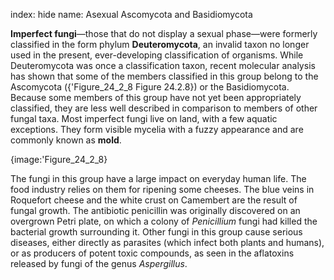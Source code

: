 index: hide
name: Asexual Ascomycota and Basidiomycota

 **Imperfect fungi**—those that do not display a sexual phase—were formerly classified in the form phylum  **Deuteromycota**, an invalid taxon no longer used in the present, ever-developing classification of organisms. While Deuteromycota was once a classification taxon, recent molecular analysis has shown that some of the members classified in this group belong to the Ascomycota ({'Figure_24_2_8 Figure 24.2.8}) or the Basidiomycota. Because some members of this group have not yet been appropriately classified, they are less well described in comparison to members of other fungal taxa. Most imperfect fungi live on land, with a few aquatic exceptions. They form visible mycelia with a fuzzy appearance and are commonly known as  **mold**.


{image:'Figure_24_2_8}
        

The fungi in this group have a large impact on everyday human life. The food industry relies on them for ripening some cheeses. The blue veins in Roquefort cheese and the white crust on Camembert are the result of fungal growth. The antibiotic penicillin was originally discovered on an overgrown Petri plate, on which a colony of *Penicillium* fungi had killed the bacterial growth surrounding it. Other fungi in this group cause serious diseases, either directly as parasites (which infect both plants and humans), or as producers of potent toxic compounds, as seen in the aflatoxins released by fungi of the genus  *Aspergillus*.
